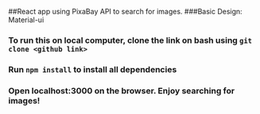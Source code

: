 ##React app using PixaBay API to search for images. 
###Basic Design: Material-ui 
### To run this on local computer, clone the link on bash using `git clone <github link>`
### Run `npm install` to install all dependencies
### Open localhost:3000 on the browser. Enjoy searching for images!
